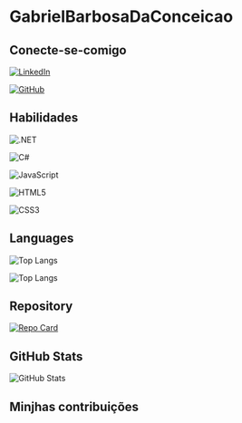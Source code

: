 # GabrielBarbosaDaConceicao


## Conecte-se-comigo
[![LinkedIn](https://img.shields.io/badge/LinkedIn-0077B5?style=for-the-badge&logo=linkedin&logoColor=white)](https://www.linkedin.com/in/gabriel-barbosa-da-concei%C3%A7%C3%A3o-40a456a6/)

[![GitHub](https://img.shields.io/badge/GitHub-100000?style=for-the-badge&logo=github&logoColor=white)](https://github.com/GabrielBarbosaDaConceicao)

## Habilidades
![.NET](https://img.shields.io/badge/.NET-5C2D91?style=for-the-badge&logo=.net&logoColor=white)

![C#](https://img.shields.io/badge/C%23-239120?style=for-the-badge&logo=c-sharp&logoColor=white)

![JavaScript](https://img.shields.io/badge/JavaScript-F7DF1E?style=for-the-badge&logo=javascript&logoColor=black)

![HTML5](https://img.shields.io/badge/HTML5-E34F26?style=for-the-badge&logo=html5&logoColor=white)

![CSS3](https://img.shields.io/badge/CSS3-1572B6?style=for-the-badge&logo=css3&logoColor=white)

## Languages
![Top Langs](https://github-readme-stats-git-masterrstaa-rickstaa.vercel.app/api/top-langs/?username=GabrielBarbosaDaConceicao&bg_color=000&border_color=30A3DC&title_color=E94D5F&text_color=FFF)

![Top Langs](https://github-readme-stats-git-masterrstaa-rickstaa.vercel.app/api/top-langs/?username=GabrielBarbosaDaConceicao&layout=compact&bg_color=000&border_color=30A3DC&title_color=E94D5F&text_color=FFF)

## Repository
[![Repo Card](https://github-readme-stats.vercel.app/api/pin/?username=GabrielBarbosaDaConceicao&repo=CleanArchMvc&bg_color=000&border_color=30A3DC&show_icons=true&icon_color=30A3DC&title_color=E94D5F&text_color=FFF)](https://github.com/GabrielBarbosaDaConceicao)

## GitHub Stats
![GitHub Stats](https://github-readme-stats.vercel.app/api?username=GabrielBarbosaDaConceicao&theme=transparent&bg_color=000&border_color=30A3DC&show_icons=true&icon_color=30A3DC&title_color=E94D5F&text_color=FFF)


## Minjhas contribuições